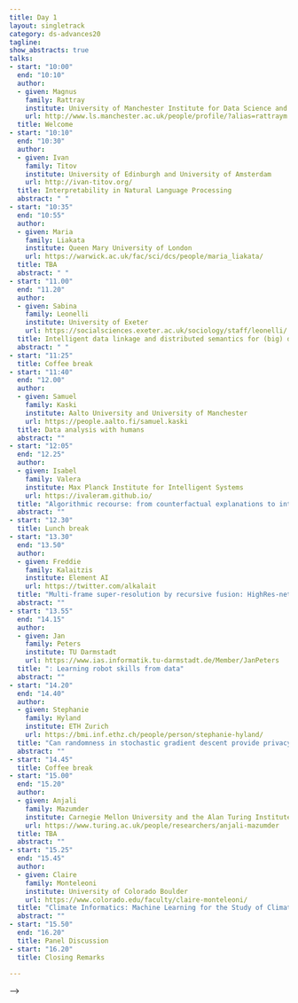```yaml
---
title: Day 1 
layout: singletrack
category: ds-advances20
tagline: 
show_abstracts: true
talks:
- start: "10:00"
  end: "10:10"
  author:
  - given: Magnus 
    family: Rattray
    institute: University of Manchester Institute for Data Science and AI
    url: http://www.ls.manchester.ac.uk/people/profile/?alias=rattraym
  title: Welcome
- start: "10:10"
  end: "10:30"
  author: 
  - given: Ivan
    family: Titov
    institute: University of Edinburgh and University of Amsterdam
    url: http://ivan-titov.org/
  title: Interpretability in Natural Language Processing
  abstract: " "
- start: "10:35"
  end: "10:55"
  author:
  - given: Maria
    family: Liakata
    institute: Queen Mary University of London 
    url: https://warwick.ac.uk/fac/sci/dcs/people/maria_liakata/
  title: TBA
  abstract: " "
- start: "11.00"
  end: "11.20"
  author:
  - given: Sabina
    family: Leonelli
    institute: University of Exeter
    url: https://socialsciences.exeter.ac.uk/sociology/staff/leonelli/
  title: Intelligent data linkage and distributed semantics for (big) data interpretation
  abstract: " "
- start: "11:25"
  title: Coffee break
- start: "11:40"
  end: "12.00"
  author:
  - given: Samuel
    family: Kaski
    institute: Aalto University and University of Manchester
    url: https://people.aalto.fi/samuel.kaski
  title: Data analysis with humans
  abstract: ""
- start: "12:05"
  end: "12.25"
  author:
  - given: Isabel
    family: Valera
    institute: Max Planck Institute for Intelligent Systems
    url: https://ivaleram.github.io/
  title: "Algorithmic recourse: from counterfactual explanations to interventions"
  abstract: ""
- start: "12.30"
  title: Lunch break
- start: "13.30"
  end: "13.50"
  author:
  - given: Freddie
    family: Kalaitzis
    institute: Element AI
    url: https://twitter.com/alkalait
  title: "Multi-frame super-resolution by recursive fusion: HighRes-net, the tech and beyond"
  abstract: ""
- start: "13.55"
  end: "14.15"
  author:
  - given: Jan
    family: Peters
    institute: TU Darmstadt
    url: https://www.ias.informatik.tu-darmstadt.de/Member/JanPeters
  title: ": Learning robot skills from data"
  abstract: ""
- start: "14.20"
  end: "14.40"
  author:
  - given: Stephanie
    family: Hyland
    institute: ETH Zurich
    url: https://bmi.inf.ethz.ch/people/person/stephanie-hyland/
  title: "Can randomness in stochastic gradient descent provide privacy?"
  abstract: ""
- start: "14.45"
  title: Coffee break
- start: "15.00"
  end: "15.20"
  author:
  - given: Anjali
    family: Mazumder
    institute: Carnegie Mellon University and the Alan Turing Institute
    url: https://www.turing.ac.uk/people/researchers/anjali-mazumder
  title: TBA
  abstract: ""
- start: "15.25"
  end: "15.45"
  author:
  - given: Claire
    family: Monteleoni
    institute: University of Colorado Boulder
    url: https://www.colorado.edu/faculty/claire-monteleoni/
  title: "Climate Informatics: Machine Learning for the Study of Climate Change "
  abstract: ""
- start: "15.50"
  end: "16.20"
  title: Panel Discussion
- start: "16.20"
  title: Closing Remarks
  
---
```

 -->
